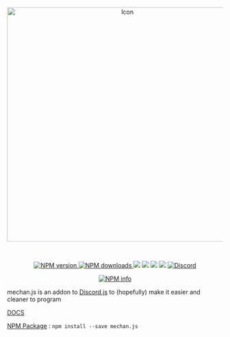 <div align="center">
  <br />
  <p>
    <a href="https://github.com/DusterTheFirst/mechan.js"><img src="https://i.imgur.com/yQVWNjX.png" width="546" alt="Icon" /></a>
  </p>
  <br/>
  <p>
    <a href="https://www.npmjs.com/package/mechan.js" align="center" style="width:100%">
      <img src="https://img.shields.io/npm/v/mechan.js.svg?maxAge=3600" alt="NPM version" />
      <img src="https://img.shields.io/npm/dt/mechan.js.svg?maxAge=3600&colorB=1081C2" alt="NPM downloads" />
    </a>
    <a href="https://github.com/DusterTheFirst/mechan.js/graphs/contributors"><img src="https://img.shields.io/github/contributors/DusterTheFirst/mechan.js.svg"></a>
    <a href="https://github.com/DusterTheFirst/mechan.js/blob/master/Licence"><img src="https://img.shields.io/github/license/DusterTheFirst/mechan.js.svg"></a>
    <a href="https://github.com/DusterTheFirst/mechan.js/issues"><img src="https://img.shields.io/github/issues/DusterTheFirst/mechan.js.svg"/></a>
    <a href="https://github.com/DusterTheFirst/mechan.js/pulls"><img src="https://img.shields.io/github/issues-pr/DusterTheFirst/mechan.js.svg"/></a>
	<a href="https://discord.gg/7WHEdsq"><img src="https://img.shields.io/discord/335908837355814923.svg?label=Discord&colorA=7289DA&colorB=99AAB5" alt="Discord"></a>
  </p>
  <p>
    <a href="https://nodei.co/npm/mechan.js/"><img src="https://nodei.co/npm/mechan.js.svg?downloads=true&stars=true" alt="NPM info" /></a>
  </p>
</div>

mechan.js is an addon to [Discord.js](https://discord.js.org/#/) to (hopefully) make it easier and cleaner to program

[DOCS](https://mechan.js.org)

[NPM Package](https://www.npmjs.com/package/mechan.js) : ```npm install --save mechan.js```